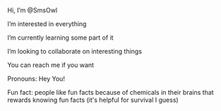 Hi, I’m @SmsOwl

I’m interested in everything

I’m currently learning some part of it

I’m looking to collaborate on interesting things

You can reach me if you want

Pronouns: Hey You!

Fun fact: people like fun facts because of chemicals in their brains that rewards knowing fun facts (it's helpful for survival I guess)

<!---
SmsOwl/SmsOwl is a ✨ special ✨ repository because its `README.md` (this file) appears on your GitHub profile.
You can click the Preview link to take a look at your changes.
--->

